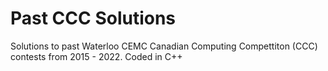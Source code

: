 # Past CCC Solutions
Solutions to past Waterloo CEMC Canadian Computing Compettiton (CCC) contests from 2015 - 2022. Coded in C++ 
